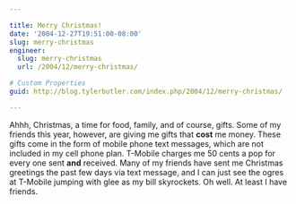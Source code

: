 ```yaml
---

title: Merry Christmas!
date: '2004-12-27T19:51:00-08:00'
slug: merry-christmas
engineer:
  slug: merry-christmas
  url: /2004/12/merry-christmas/

# Custom Properties
guid: http://blog.tylerbutler.com/index.php/2004/12/merry-christmas/

---
```


Ahhh, Christmas, a time for food, family, and of course, gifts. Some of my
friends this year, however, are giving me gifts that **cost** me money. These
gifts come in the form of mobile phone text messages, which are not included
in my cell phone plan. T-Mobile charges me 50 cents a pop for every one sent
**and** received. Many of my friends have sent me Christmas greetings the past
few days via text message, and I can just see the ogres at T-Mobile jumping
with glee as my bill skyrockets. Oh well. At least I have friends.
